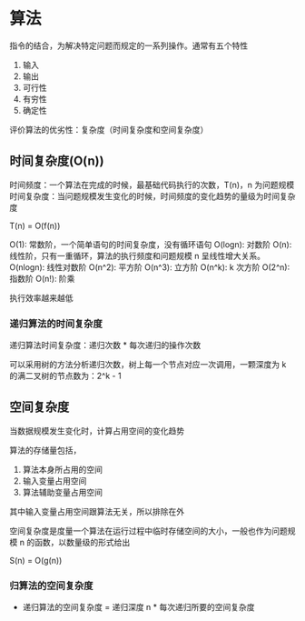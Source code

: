 # 算法

指令的结合，为解决特定问题而规定的一系列操作。通常有五个特性

1. 输入
2. 输出
3. 可行性
4. 有穷性
5. 确定性

评价算法的优劣性：复杂度（时间复杂度和空间复杂度）

## 时间复杂度(O(n))

时间频度：一个算法在完成的时候，最基础代码执行的次数，T(n)，n 为问题规模
时间复杂度：当问题规模发生变化的时候，时间频度的变化趋势的量级为时间复杂度

T(n) = O(f(n))

O(1): 常数阶，一个简单语句的时间复杂度，没有循环语句
O(logn): 对数阶
O(n): 线性阶，只有一重循环，算法的执行频度和问题规模 n 呈线性增大关系。
O(nlogn): 线性对数阶
O(n^2): 平方阶
O(n^3): 立方阶
O(n^k): k 次方阶
O(2^n): 指数阶
O(n!): 阶乘

执行效率越来越低

### 递归算法的时间复杂度

递归算法时间复杂度：递归次数 \* 每次递归的操作次数

可以采用树的方法分析递归次数，树上每一个节点对应一次调用，一颗深度为 k 的满二叉树的节点数为：2^k - 1

## 空间复杂度

当数据规模发生变化时，计算占用空间的变化趋势

算法的存储量包括，

1. 算法本身所占用的空间
2. 输入变量占用空间
3. 算法辅助变量占用空间

其中输入变量占用空间跟算法无关，所以排除在外

空间复杂度是度量一个算法在运行过程中临时存储空间的大小，一般也作为问题规模 n 的函数，以数量级的形式给出

S(n) = O(g(n))

### 归算法的空间复杂度

- 递归算法的空间复杂度 = 递归深度 n \* 每次递归所要的空间复杂度

